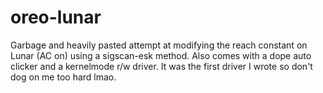 # oreo-lunar
Garbage and heavily pasted attempt at modifying the reach constant on Lunar (AC on) using a sigscan-esk method. Also comes with a dope auto clicker and a kernelmode r/w driver. It was the first driver I wrote so don't dog on me too hard lmao.
